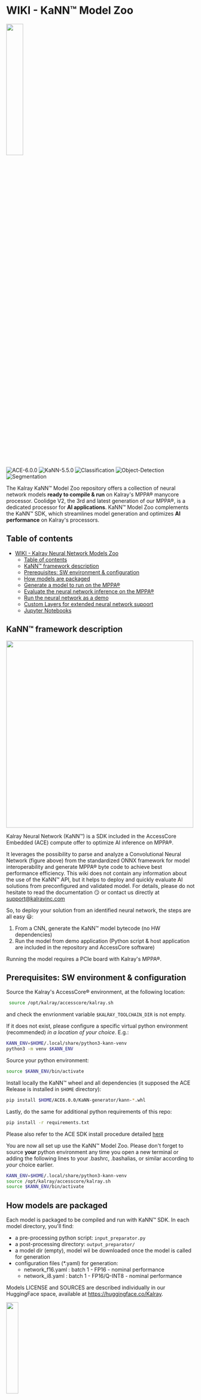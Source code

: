 # WIKI - KaNN™ Model Zoo

<img width="30%" src="./utils/materials/mppa-processor.jpg"></a></br>

![ACE-6.0.0](https://img.shields.io/badge/MMPA--Coolidge2-ACE--6.0.0-g) ![KaNN-5.5.0](https://img.shields.io/badge/KaNN--5.5.0-red)
![Classification](https://img.shields.io/badge/Classification-29-blue) ![Object-Detection](https://img.shields.io/badge/Object%20Detection-32-blue) ![Segmentation](https://img.shields.io/badge/Segmentation-9-blue)</br>

The Kalray KaNN™ Model Zoo repository offers a collection of neural network models **ready to compile & run** on Kalray's MPPA®
manycore processor. Coolidge V2, the 3rd and latest generation of our MPPA®, is a dedicated processor for **AI applications**.
KaNN™ Model Zoo complements the KaNN™ SDK, which streamlines model generation and optimizes **AI performance** on Kalray's processors.


## Table of contents

- [WIKI - Kalray Neural Network Models Zoo](#wiki---kalray-neural-network-models-zoo)
  - [Table of contents](#table-of-contents)
  - [KaNN™ framework description](#kann™-framework-description)
  - [Prerequisites: SW environment \& configuration](#prerequisites-sw-environment--configuration)
  - [How models are packaged](#how-models-are-packaged)
  - [Generate a model to run on the MPPA®](#generate-a-model-to-run-on-the-mppa®)
  - [Evaluate the neural network inference on the MPPA®](#evaluate-the-neural-network-inference-on-the-mppa®)
  - [Run the neural network as a demo](#run-the-neural-network-as-a-demo)
  - [Custom Layers for extended neural network supoort](#custom-layers-for-extended-neural-network-supoort)
  - [Jupyter Notebooks](#jupyter-notebooks)


## KaNN™ framework description

<img width="500" src="./utils/materials/CNN.png"></a></br>

Kalray Neural Network (KaNN™) is a SDK included in the AccessCore Embedded (ACE) compute
 offer to optimize AI inference on MPPA®.
 
 It leverages the possibility to parse and analyze a Convolutional Neural Network (figure above)
 from the standardized ONNX framework for model interoperability and generate MPPA® byte code to
 achieve best performance efficiency. This wiki does not contain any information about the use of the
 KaNN™ API, but it helps to deploy and quickly evaluate AI solutions from preconfigured and validated model. 
 For details, please do not hesitate to read the documentation 😏 or contact us directly at support@kalrayinc.com

So, to deploy your solution from an identified neural network, the steps are all easy 😃:
1. From a CNN, generate the KaNN™ model bytecode (no HW dependencies)
2. Run the model from demo application (Python script & host application are included in the repository
   and AccessCore software)

Running the model requires a PCIe board with Kalray's MPPA®.

## Prerequisites: SW environment & configuration

Source the Kalray's AccessCore® environment, at the following location:
```bash
 source /opt/kalray/accesscore/kalray.sh
 ```
and check the envrionment variable `$KALRAY_TOOLCHAIN_DIR` is not empty.

If it does not exist, please configure a specific virtual python environment (recommended) *in a location of your choice*. E.g.:
```bash
KANN_ENV=$HOME/.local/share/python3-kann-venv
python3 -m venv $KANN_ENV
```
Source your python environment:
```bash 
source $KANN_ENV/bin/activate
```

Install locally the KaNN™ wheel and all dependencies (it supposed the ACE Release is installed in `$HOME` directory):
```bash
pip install $HOME/ACE6.0.0/KaNN-generator/kann-*.whl
```

Lastly, do the same for additional python requirements of this repo:
```bash 
pip install -r requirements.txt
```
Please also refer to the ACE SDK install procedure detailed [here](https://lounge.kalrayinc.com/hc/en-us/articles/19422051062940-ACE-6-0-0-Content-installation-release-note-and-Getting-Started-Coolidge-v2)

You are now all set up use the KaNN™ Model Zoo. Please don't forget to source **your** python environment any time you open a new terminal or adding the following lines to your .bashrc, .bashalias, or similar according to *your* choice earlier.
```bash
KANN_ENV=$HOME/.local/share/python3-kann-venv
source /opt/kalray/accesscore/kalray.sh
source $KANN_ENV/bin/activate
```

## How models are packaged

Each model is packaged to be compiled and run with KaNN™ SDK. In each model directory, you'll find:
- a pre-processing python script: `input_preparator.py`
- a post-processing directory: `output_preparator/`
- a model dir (empty), model wil be downloaded once the model is called for generation
- configuration files (*.yaml) for generation:
    * network_f16.yaml :  batch 1 - FP16 - nominal performance
    * network_i8.yaml :   batch 1 - FP16/Q-INT8 - nominal performance

Models LICENSE and SOURCES are described individually in our HuggingFace space, available at
https://huggingface.co/Kalray.

<img width="25%" alignment="center" src="./utils/materials/Hugging_Face_logo.svg"></a></br>

## Generate a model to run on the MPPA®

Use the following command to generate an model to run on the MPPA®:
```bash
# syntax; $ ./generate <configuration_file.yaml> -d <generated_path_dir>
./generate networks/object-detection/yolov8n-relu/onnx/network_f16.yaml -d yolov8n
```

It will provide you into the path directory `generated_path_dir`, here called "yolov8n":
* a <my_network>.kann file (network contents with runtime and context information)
* a network.dump.yaml file (a copy of the configuration file used)
* a log file of the generation

Please refer to Kalray's documentation and KaNN user manual provided for more details !


## Evaluate the neural network inference on the MPPA®

Kalray's toolchain integrates its own host application named `kann_opencl_cnn` to run compiled models.
To evaluate the performance of the neural network on the MPPA®, 2 manners are possible:
  + using `./run` script wit the `infer` sub-command (it will use the `kann run` command indirectly)
  + or directly, `kann run` cli-commmand offered by KaNN

Use the following command to start quickly the inference:
```bash
# $ ./run infer <generated_path_dir>
./run infer yolov8n
```
or
```bash
# $ kann run <generated_path_dir> --nb-frames=25
kann run yolov8n -n 25
```

> **TIPS 😎 ...**
Now, with kann it is possible to evaluate directly an ONNX model from HuggingFace with this method:
  ```bash
  # $ kann generate --model=<HF_REPO_ID>/<FILENAME.onnx> -d <GEN_DIR> 
  # $ kann run <GEN_DIR>
  kann generate --model=Kalray/yolov8n-relu/yolov8n-relu-s.optimized.onnx \
    --quantize_fp32_to_fp16=True -d yolov8n
  # then
  kann run yolov8n
  ```

## Run the neural network as a demo

Use the following command to start the inference of, the model just
generated, from a video pipeline. It will include the inference into a pre-
and post-processing scripts with a video/image stream input, supported by
the OpenCV Python API.

Use the following command to start inference with the newly generated model
 from a video pipeline. This setup integrates inference with pre- and 
 post-processing scripts, utilizing a video or image stream input supported
 by the OpenCV Python API.

```bash
# $ ./run demo <generated_path_dir> <source_file_path>
./run demo yolov8n ./utils/sources/cat.jpg
```

All timings are logged by the video demo script, and reported such as:
+ read : time to import frame
+ pre  : pre processing time
+ send : copy data to FIFO in
+ kann : wait until the FIFO out is filled (including the neural network inference)
+ post : post processing time
+ draw : draw annotation on input frame
+ show : time to display the image though opencv
+ total: sum of the previous timings

To disable the L2 cache at runtime add the '--l2-off' argument:
```bash
./run --l2-off demo yolov8n ./utils/sources/dog.jpg
```
This allows using a larger fraction of the MPPA®'s DDR for data buffers.
 Disabling L2 cache is also implicitly done in KaNN™ Model Zoo if we detect the 
 `data_buffer_size` in the model's configuraiton `*.yaml` file requires us to do so.
 A warning will be displayed if L2 cache is disabled without explicitly setting the
 flag as mentioned above.

To disable the display:
```bash
./run demo yolov8n ./utils/sources/street/street_0.jpg --no-display
```

To disable the replay (for a video or a image):
```bash
$ ./run demo yolov8n ./utils/sources/street/street_0.jpg --no-replay
```

Save the last frame annotated into the current dir:
```bash
$ ./run demo yolov8n ./utils/sources/street/street_0.jpg --no-replay --save-img --verbose
```

To run on the CPU target (in order to compare results):
```bash
$ ./run demo --device=cpu yolov8n ./utils/sources/street/street_0.jpg --no-replay --save-img --verbose
```

Demonstration scripts are provided in python.

> **PLEASE NOTE** - `kann_opencl_cnn` is a simple and generic host application for neural network inference on MPPA®. It does not use pipelining. Thus video pipeline is **NOT FULLY OPTIMIZED** and  requires custom developments to benefit of the full performance of the MPPA®, depending of your own environment and system. Do not hesitate to contact our services <support@kalrayinc.com> to optimize your solution.

Please take a look to our notebooks included in the repository (see [Jupyter Notebooks](#jupyter-notebooks))


## Custom Layers for extended neural network supoort

According to the Kalray's documentation in KaNN™ manual, users have the possibility to integrate
custom layers in case layers are not supported by KaNN™. This can be done by following these
general steps:
1. Implement the python function callback to ensure that KaNN™ generator is able to support the layer
2. Implement the layer python class to ensure that arguments are matching with the C-function
3. Implement the C-function into the SimpleMapping macro, provided in the example
4. Build the C-function with Kalray makefile and reuse it for inference

For more details please refer to the KaNN™ user manual.

To ensure extended support of all neural networks provided in the repository (such as YOLOv8) the
 `kann_custom_layers` directory contains implementations of the following custom layers:
 * SiLU

Please follow these few steps to use custom layer implementations, for example to support YOLOv8:
1. Configure _YOUR_ software environment:
```bash
KANN_ENV=$HOME/.local/share/python3-kann-venv
source /opt/kalray/accesscore/kalray.sh
source $KANN_ENV/bin/activate
```

B. Then, buid custom kernels to run over the MPPA®:
```bash
make -BC kann_custom_layers O=$PWD/output
```

3. Generate the model:
```bash
PYTHONPATH=$PWD/kann_custom_layers ./generate $PWD/networks/object-detection/yolov8n/onnx/network_best.yaml -d yolov8n
```

4. Run demo with generated the generated directory (`yolov8n` in this example) and the newly complied kernels (.pocl file) for the MPPA®:
```bash
./run --pocl-dir=$PWD/output/opencl_kernels demo --device=mppa yolov8n ./utils/sources/cat.jpg --verbose
```
or run the model on CPU target (in order to compare results):
```bash
./run demo --device=cpu yolov8n ./utils/sources/cat.jpg --verbose
```

## Jupyter Notebooks

You may also notice a folder called `./notebooks/`  which is available in this repository. It provides additional usage examples. Let's take a look at:
* [x] [Quick Start](./notebooks/quick_start.ipynb): Generate and run a neural network from the KaNN™ Model Zoo

To execute it, please set up your python environment and be sure you could use correctly your preferred web browser
(firefox, google-chrome, ... for example) :

```bash
# source YOUR python environment if not done
KANN_ENV=$HOME/.local/share/python3-kann-venv
source $KANN_ENV/bin/activate
# install jupyter notebook package
pip install jupyter
# wait that all dependencies are installed ...
```

From kann-model-zoo home directory, then open the desired notebook:

```bash
jupyter notebook notebooks/quick_start.ipynb &
```

A new window will appear such as

<img width="100%" src="./utils/materials/quick_start_notebook.png"></a></br>

Finally, select & click to `Run` > `Run All Cells (Shift+Enter)` to execute all commands in-line ...
et voilà 😃. Don't forget restart the kernel if needed and to kill the jupyter notebook server once you're done.

Other notebooks will be soon available:
* [ ] Advanced: import a neural network and create a package to run on the MPPA
* [ ] Graph inspection: analyze a neural network generated by kann
* [ ] Fine-tune: optimize the generation of a neural network
* [ ] Custom layer (basic) : use the custom layer already implemented in this repository
* [ ] Custom layer (advanced): Implement a custom layer to support a specific network
* [ ] Custom kernel (advanced): Implement a custom kernel to support a specific network
* [ ] Custom kernel (expert): Optimie a custom kernel to accelerate a specific network

Authors:
 + Quentin Muller <qmuller@kalrayinc.com>
 + Björn Striebing <bstriebing@kalrayinc.com>

